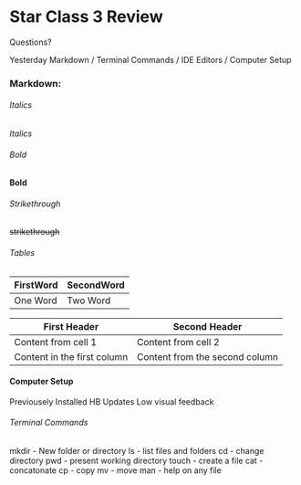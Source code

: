 # Star Class 3 Review

Questions?

Yesterday
Markdown / Terminal Commands / IDE Editors / Computer Setup

### Markdown:

###### Italics
  *Italics*

###### Bold
  **Bold**

###### Strikethrough
~~strikethrough~~

###### Tables
FirstWord | SecondWord
--- | --- |
One Word | Two Word

First Header | Second Header
------------ | -------------
Content from cell 1 |Content from cell 2
Content in the first column | Content from the second column

#### Computer Setup
Previousely Installed HB
Updates
Low visual feedback

###### Terminal Commands
mkdir - New folder or directory
ls - list files and folders
cd - change directory
pwd - present working directory
touch - create a file
cat - concatonate
cp - copy
mv - move
man - help on any file